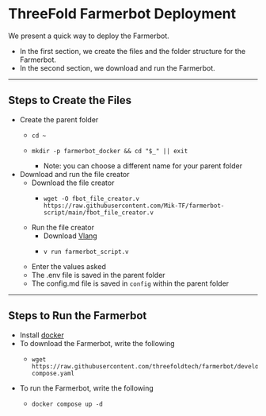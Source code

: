 # ThreeFold Farmerbot Deployment

We present a quick way to deploy the Farmerbot. 

* In the first section, we create the files and the folder structure for the Farmerbot. 
* In the second section, we download and run the Farmerbot.

***

## Steps to Create the Files

* Create the parent folder
  * ```
    cd ~
    ```
  * ```
    mkdir -p farmerbot_docker && cd "$_" || exit
    ```
    * Note: you can choose a different name for your parent folder
* Download and run the file creator
  * Download the file creator
    * ```
      wget -O fbot_file_creator.v https://raw.githubusercontent.com/Mik-TF/farmerbot-script/main/fbot_file_creator.v
      ```
  * Run the file creator
    * Download [Vlang](https://vlang.io/)
    * ```
      v run farmerbot_script.v
      ```
  * Enter the values asked
  * The .env file is saved in the parent folder
  * The config.md file is saved in `config` within the parent folder

***

## Steps to Run the Farmerbot

* Install [docker](https://docs.docker.com/engine/install/)
* To download the Farmerbot, write the following
  * ```
    wget https://raw.githubusercontent.com/threefoldtech/farmerbot/development/docker-compose.yaml
    ```
* To run the Farmerbot, write the following
  * ```
    docker compose up -d
    ```
